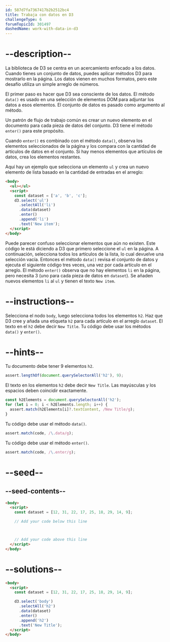 ```yaml
---
id: 587d7fa7367417b2b2512bc4
title: Trabaja con datos en D3
challengeType: 6
forumTopicId: 301497
dashedName: work-with-data-in-d3
---
```


# --description--

La biblioteca de D3 se centra en un acercamiento enfocado a los datos. Cuando tienes un conjunto de datos, puedes aplicar métodos D3 para mostrarlo en la página. Los datos vienen en muchos formatos, pero este desafío utiliza un simple arreglo de números.

El primer paso es hacer que D3 sea consciente de los datos. El método `data()` es usado en una selección de elementos DOM para adjuntar los datos a esos elementos. El conjunto de datos es pasado como argumento al método.

Un patrón de flujo de trabajo común es crear un nuevo elemento en el documento para cada pieza de datos del conjunto. D3 tiene el método `enter()` para este propósito.

Cuando `enter()` es combinado con el método `data()`, observa los elementos seleccionados de la página y los compara con la cantidad de artículos de datos en el conjunto. Si hay menos elementos que artículos de datos, crea los elementos restantes.

Aquí hay un ejemplo que selecciona un elemento `ul` y crea un nuevo elemento de lista basado en la cantidad de entradas en el arreglo:

```html
<body>
  <ul></ul>
  <script>
    const dataset = ['a', 'b', 'c'];
    d3.select('ul')
      .selectAll('li')
      .data(dataset)
      .enter()
      .append('li')
      .text('New item');
  </script>
</body>
```

Puede parecer confuso seleccionar elementos que aún no existen. Este código le está diciendo a D3 que primero seleccione el `ul` en la página. A continuación, selecciona todos los artículos de la lista, lo cual devuelve una selección vacía. Entonces el método `data()` revisa el conjunto de datos y ejecuta el siguiente código tres veces, una vez por cada artículo en el arreglo. El método `enter()` observa que no hay elementos `li` en la página, pero necesita 3 (uno para cada pieza de datos en `dataset`). Se añaden nuevos elementos `li` al `ul` y tienen el texto `New item`.

# --instructions--

Selecciona el nodo `body`, luego selecciona todos los elementos `h2`. Haz que D3 cree y añada una etiqueta `h2` para cada artículo en el arreglo `dataset`. El texto en el `h2` debe decir `New Title`. Tu código debe usar los métodos `data()` y `enter()`.

# --hints--

Tu documento debe tener 9 elementos `h2`.

```js
assert.lengthOf(document.querySelectorAll('h2'), 9);
```

El texto en los elementos `h2` debe decir `New Title`. Las mayúsculas y los espacios deben coincidir exactamente.

```js
const h2Elements = document.querySelectorAll('h2');
for (let i = 0; i < h2Elements.length; i++) {
  assert.match(h2Elements[i]?.textContent, /New Title/g);
}
```

Tu código debe usar el método `data()`.

```js
assert.match(code, /\.data/g);
```

Tu código debe usar el método `enter()`.

```js
assert.match(code, /\.enter/g);
```

# --seed--

## --seed-contents--

```html
<body>
  <script>
    const dataset = [12, 31, 22, 17, 25, 18, 29, 14, 9];

    // Add your code below this line



    // Add your code above this line
  </script>
</body>
```

# --solutions--

```html
<body>
  <script>
    const dataset = [12, 31, 22, 17, 25, 18, 29, 14, 9];

    d3.select('body')
      .selectAll('h2')
      .data(dataset)
      .enter()
      .append('h2')
      .text('New Title');
  </script>
</body>
```
